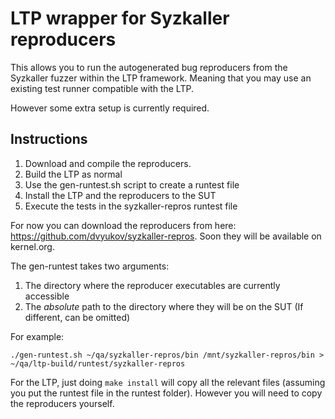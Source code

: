 LTP wrapper for Syzkaller reproducers
=====================================

This allows you to run the autogenerated bug reproducers from the Syzkaller
fuzzer within the LTP framework. Meaning that you may use an existing test
runner compatible with the LTP.

However some extra setup is currently required.

Instructions
------------

1. Download and compile the reproducers.
2. Build the LTP as normal
3. Use the gen-runtest.sh script to create a runtest file
4. Install the LTP and the reproducers to the SUT
5. Execute the tests in the syzkaller-repros runtest file

For now you can download the reproducers from here:
https://github.com/dvyukov/syzkaller-repros. Soon they will be available on
kernel.org.

The gen-runtest takes two arguments:

1. The directory where the reproducer executables are currently accessible
2. The *absolute* path to the directory where they will be on the SUT (If
   different, can be omitted)

For example:
```
./gen-runtest.sh ~/qa/syzkaller-repros/bin /mnt/syzkaller-repros/bin >
~/qa/ltp-build/runtest/syzkaller-repros
```

For the LTP, just doing `make install` will copy all the relevant files
(assuming you put the runtest file in the runtest folder). However you will
need to copy the reproducers yourself.


